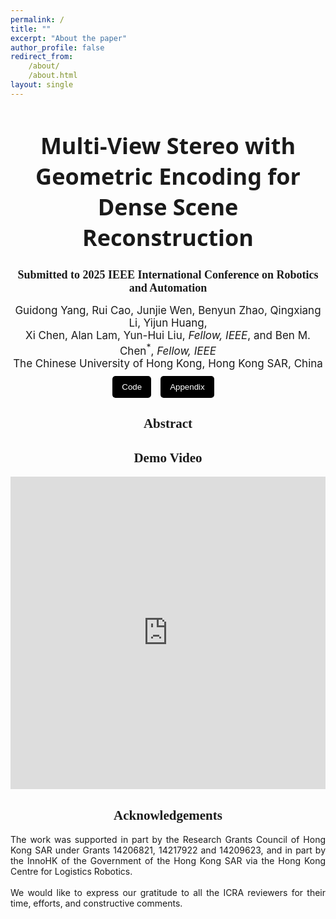 ```yaml
---
permalink: /
title: ""
excerpt: "About the paper"
author_profile: false
redirect_from:
    /about/
    /about.html
layout: single
---
```


<style>
  .masthead {
    display: none !important;
  }
  .page__hero--overlay {
    margin-top: 0 !important;
  }
</style>



<h1 style="text-align: center; font-size: 36px; font-family: 'system-ui';">Multi-View Stereo with Geometric Encoding for Dense Scene Reconstruction</h1>
<h2  style="text-align: center; font-size: 18px; font-family: 'Sama Devanagari';">
    Submitted to 2025 IEEE International Conference on Robotics and Automation
</h2>
<div style=" text-align: center; font-size: 17px;">
Guidong Yang, Rui Cao, Junjie Wen, Benyun Zhao, Qingxiang Li, Yijun Huang, <br> Xi Chen, Alan Lam, Yun-Hui Liu, <i>Fellow, IEEE</i>, and Ben M. Chen<sup>*</sup>, <i>Fellow, IEEE</i>
</div>
<div  style="text-align: center; font-size: 17px;" >
The Chinese University of Hong Kong, Hong Kong SAR, China

</div>
<div style="display: flex; flex-direction: row; margin: 10px auto; justify-content: center"> 



<button style="background-color: #000000; color: white;margin-right: 15px; padding: 10px 15px; border: none; border-radius: 5px;">
<a href="https://github.com/CUHK-USR-Group/GE_MVS" style="color: white; text-decoration: none;">Code</a>
</button>

<button style="background-color: #000000; color: white;margin-right: 15px; padding: 10px 15px; border: none; border-radius: 5px;">
<a href="files/Appendix_Multi-View Stereo with Geometric Encoding for Dense Scene Reconstruction.pdf" style="color: white; text-decoration: none;">Appendix</a>
</button>

</div>

<div style="text-align: center; font-family: 'American Typewriter'; font-weight: 400; "> 
<h2>Abstract</h2>
</div>


<div style="text-align: center; font-family: 'American Typewriter'; font-weight: 400; "> 
<h2>Demo Video</h2>
</div>

<div style="text-align: center; margin: 0 auto;">
    <iframe width="100%" height="500" src="https://www.youtube.com/embed/mNHuVhbylU4" frameborder="0" allow="autoplay; encrypted-media" allowfullscreen></iframe>
</div>

<div style="text-align: center; font-family: 'American Typewriter'; font-weight: 400; "> 
<h2>Acknowledgements</h2>
</div>

<div style="text-align: justify">The work was supported in part by the Research Grants Council of Hong Kong SAR under Grants 14206821, 14217922 and 14209623, and in part by the InnoHK of the Government of the Hong Kong SAR via the Hong Kong Centre for Logistics Robotics.
<br> <br>
We would like to express our gratitude to all the ICRA reviewers for their time, efforts, and constructive comments.
</div>
